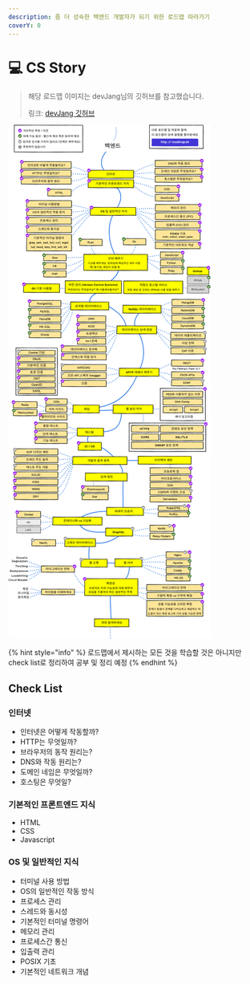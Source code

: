 ```yaml
---
description: 좀 더 성숙한 백엔드 개발자가 되기 위한 로드맵 따라가기
coverY: 0
---
```


# 💻 CS Story

> 해당 로드맵 이미지는 devJang님의 깃허브를 참고했습니다.
>
> 링크: [devJang 깃허브](https://github.com/devJang/developer-roadmap)

![백엔드 개발자 로드맵(devJang님 깃허브 참고)](<.gitbook/assets/image (10).png>)

{% hint style="info" %}
로드맵에서 제시하는 모든 것을 학습할 것은 아니지만 check list로 정리하여 공부 및 정리 예정
{% endhint %}

## Check List

### 인터넷

* 인터넷은 어떻게 작동할까?
* HTTP는 무엇일까?
* 브라우저의 동작 원리는?
* DNS와 작동 원리는?
* 도메인 네임은 무엇일까?
* 호스팅은 무엇일?

### 기본적인 프론트엔드 지식

* HTML
* CSS
* Javascript

### OS 및 일반적인 지식

* 터미널 사용 방법
* OS의 일반적인 작동 방식
* 프로세스 관리
* 스레드와 동시성
* 기본적인 터미널 명령어
* 메모리 관리
* 프로세스간 통신
* 입출력 관리
* POSIX 기초
* 기본적인 네트워크 개념
